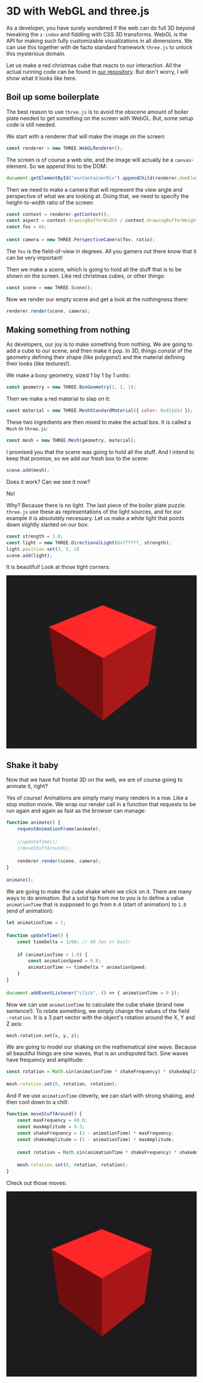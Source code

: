 # 3D with WebGL and three.js 

As a developer, you have surely wondered if the web can do full 3D beyond tweaking the `z-index` and fiddling with CSS 3D transforms. WebGL is the API for making such fully customizable visualizations in all dimensions. We can use this together with de facto standard framework `three.js` to unlock this mysterious domain.

Let us make a red christmas cube that reacts to our interaction. All the actual running code can be found in [our repository](https://github.com/bekk/webgl-christmas). But don't worry, I will show what it looks like here.

<!-- TODO: Pynt kuben som en julegave! -->

## Boil up some boilerplate

The best reason to use `three.js` is to avoid the obscene amount of boiler plate needed to get something on the screen with WebGL. But, some setup code is still needed.

We start with a renderer that will make the image on the screen:

```javascript
const renderer = new THREE.WebGLRenderer();
```

The screen is of course a web site, and the image will actually be a `canvas`-element. So we append this to the DOM:

```javascript
document.getElementById("ourContainerDiv").appendChild(renderer.domElement);
```

Then we need to make a camera that will represent the view angle and perspective of what we are looking at. Doing that, we need to specify the height-to-width ratio of the screen:

```javascript
const context = renderer.getContext();
const aspect = context.drawingBufferWidth / context.drawingBufferHeight;
const fov = 60;

const camera = new THREE.PerspectiveCamera(fov, ratio);
```

The `fov` is the field-of-view in degrees. All you gamers out there know that it can be very important!

Then we make a scene, which is going to hold all the stuff that is to be shown on the screen. Like red christmas cubes, or other things:

```javascript
const scene = new THREE.Scene();
```

Now we render our empty scene and get a look at the nothingness there:

```javascript
renderer.render(scene, camera);
```

## Making something from nothing

As developers, our joy is to make something from nothing. We are going to add a cube to our scene, and then make it pop. In 3D, things consist of the geometry defining their shape (like polygons!) and the material defining their looks (like textures!).

We make a boxy geometry, sized 1 by 1 by 1 units:

```javascript
const geometry = new THREE.BoxGeometry(1, 1, 1);
```

Then we make a red material to slap on it:

```javascript
const material = new THREE.MeshStandardMaterial({ color: 0xd11d1d });
```

These two ingredients are then mixed to make the actual box. It is called a `Mesh` in `three.js`:

```javascript
const mesh = new THREE.Mesh(geometry, material);
```

I promised you that the scene was going to hold all the stuff. And I intend to keep that promise, so we add our fresh box to the scene:

```javascript
scene.add(mesh);
```

Does it work? Can we see it now? 

No! 

Why? Because there is no light. The last piece of the boiler plate puzzle. `three.js` use these as representations of the light sources, and for our example it is absolutely necessary. Let us make a white light that points down slightly slanted on our box:

```javascript
const strength = 3.0;
const light = new THREE.DirectionalLight(0xffffff, strength);
light.position.set(3, 5, 2)
scene.add(light);
```

It is beautiful! Look at those tight corners:

![screenshot-part1](screenshot-part1.png)

## Shake it baby

Now that we have full frontal 3D on the web, we are of course going to animate it, right?

Yes of course! Animations are simply many many renders in a row. Like a stop motion movie. We wrap our render call in a function that requests to be run again and again as fast as the browser can manage:

```javascript
function animate() {
    requestAnimationFrame(animate);

    //updateTime();
    //moveStuffAround();

    renderer.render(scene, camera);
}

animate();
```

We are going to make the cube shake when we click on it. There are many ways to do animation. But a solid tip from me to you is to define a value `animationTime` that is supposed to go from `0.0` (start of animation) to `1.0` (end of animation):

```javascript
let animationTime = 1;

function updateTime() {
    const timeDelta = 1/60; // 60 fps or bust!

    if (animationTime < 1.0) {
        const animationSpeed = 0.8;
        animationTime += timeDelta * animationSpeed;
    }
}

document.addEventListener("click", () => { animationTime = 0 }); 
```

Now we can use `animationTime` to calculate the cube shake (brand new sentence!). To rotate something, we simply change the values of the field `.rotation`. It is a 3 part vector with the object's rotation around the X, Y and Z axis:

```
mesh.rotation.set(x, y, z);
```

We are going to model our shaking on the mathematical sine wave. Because all beautiful things are sine waves, that is an undisputed fact. Sine waves have frequency and amplitude:

```javascript
const rotation = Math.sin(animationTime * shakeFrequency) * shakeAmplitude;

mesh.rotation.set(0, rotation, rotation);
```

And if we use `animationTime` cleverly, we can start with strong shaking, and then cool down to a chill:

```javascript
function moveStuffAround() {
    const maxFrequency = 60.0;
    const maxAmplitude = 0.3;
    const shakeFrequency = (1 - animationTime) * maxFrequency;
    const shakeAmplitude = (1 - animationTime) * maxAmplitude;

    const rotation = Math.sin(animationTime * shakeFrequency) * shakeAmplitude;

    mesh.rotation.set(0, rotation, rotation);
}
```

Check out those moves:

![gif-part1](gif-part1.gif)